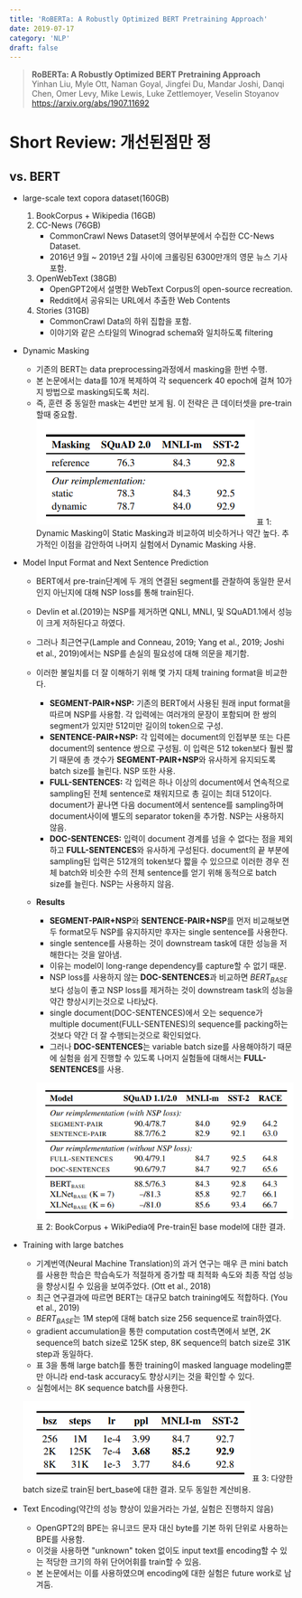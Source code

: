 ```yaml
---
title: 'RoBERTa: A Robustly Optimized BERT Pretraining Approach'
date: 2019-07-17
category: 'NLP'
draft: false
---
```


> **RoBERTa: A Robustly Optimized BERT Pretraining Approach**  
Yinhan Liu, Myle Ott, Naman Goyal, Jingfei Du, Mandar Joshi, Danqi Chen, Omer Levy, Mike Lewis, Luke Zettlemoyer, Veselin Stoyanov  
https://arxiv.org/abs/1907.11692

# Short Review: 개선된점만 정
## vs. BERT
* large-scale text copora dataset(160GB)
    1. BookCorpus + Wikipedia (16GB)
    2. CC-News (76GB)
        * CommonCrawl News Dataset의 영어부분에서 수집한 CC-News Dataset.
        * 2016년 9월 ~ 2019년 2월 사이에 크롤링된 6300만개의 영문 뉴스 기사 포함.
    3. OpenWebText (38GB)
        * OpenGPT2에서 설명한 WebText Corpus의 open-source recreation.
        * Reddit에서 공유되는 URL에서 추출한 Web Contents
    4. Stories (31GB)
        * CommonCrawl Data의 하위 집합을 포함.
        * 이야기와 같은 스타일의 Winograd schema와 일치하도록 filtering


* Dynamic Masking
    * 기존의 BERT는 data preprocessing과정에서 masking을 한번 수행.
    * 본 논문에서는 data를 10개 복제하여 각 sequencerk 40 epoch에 걸쳐 10가지 방법으로 masking되도록 처리.
    * 즉, 훈련 중 동일한 mask는 4번만 보게 됨. 이 전략은 큰 데이터셋을 pre-train할때 중요함.
    ![table1](./img/roberta/ro_table1.png)
    표 1: Dynamic Masking이 Static Masking과 비교하여 비슷하거나 약간 높다. 추가적인 이점을 감안하여 나머지 실험에서 Dynamic Masking 사용.
    

* Model Input Format and Next Sentence Prediction
    * BERT에서 pre-train단계에 두 개의 연결된 segment를 관찰하여 동일한 문서인지 아닌지에 대해 NSP loss를 통해 train된다.
    * Devlin et al.(2019)는 NSP를 제거하면 QNLI, MNLI, 및 SQuAD1.1에서 성능이 크게 저하된다고 하였다.
    * 그러나 최근연구(Lample and Conneau, 2019; Yang et al., 2019; Joshi et al., 2019)에서는 NSP를 손실의 필요성에 대해 의문을 제기함.
    * 이러한 불일치를 더 잘 이해하기 위해 몇 가지 대체 training format을 비교한다.
        * **SEGMENT-PAIR+NSP:** 기존의 BERT에서 사용된 원래 input format을 따르며 NSP를 사용함. 각 입력에는 여러개의 문장이 포함되며 한 쌍의 segment가 있지만 512미만 길이의 token으로 구성.
        * **SENTENCE-PAIR+NSP:** 각 입력에는 document의 인접부분 또는 다른 document의 sentence 쌍으로 구성됨. 이 입력은 512 token보다 훨씬 짧기 때문에 총 갯수가 **SEGMENT-PAIR+NSP**와 유사하게 유지되도록 batch size를 늘린다. NSP 또한 사용.
        * **FULL-SENTENCES:** 각 입력은 하나 이상의 document에서 연속적으로 sampling된 전체 sentence로 채워지므로 총 길이는 최대 512이다. document가 끝나면 다음 document에서 sentence를 sampling하며 document사이에 별도의 separator token을 추가함. NSP는 사용하지 않음.
        * **DOC-SENTENCES:** 입력이 document 경계를 넘을 수 없다는 점을 제외하고 **FULL-SENTENCES**와 유사하게 구성된다. document의 끝 부분에 sampling된 입력은 512개의 token보다 짧을 수 있으므로 이러한 경우 전체 batch와 비슷한 수의 전체 sentence를 얻기 위해 동적으로 batch size를 늘린다. NSP는 사용하지 않음.
    * **Results**
        * **SEGMENT-PAIR+NSP**와 **SENTENCE-PAIR+NSP**를 먼저 비교해보면 두 format모두 NSP를 유지하지만 후자는 single sentence를 사용한다.
        * single sentence를 사용하는 것이 downstream task에 대한 성능을 저해한다는 것을 알아냄.
        * 이유는 model이 long-range dependency를 capture할 수 없기 때문.
        * NSP loss를 사용하지 않는 **DOC-SENTENCES**과 비교하면 ${BERT}_{BASE}$보다 성능이 좋고 NSP loss를 제거하는 것이 downstream task의 성능을 약간 향상시키는것으로 나타났다.
        * single document(DOC-SENTENCES)에서 오는 sequence가 multiple document(FULL-SENTENES)의 sequence를 packing하는것보다 약간 더 잘 수행되는것으로 확인되었다.
        * 그러나 **DOC-SENTENCES**는 variable batch size를 사용해야하기 때문에 실험을 쉽게 진행할 수 있도록 나머지 실험들에 대해서는 **FULL-SENTENCES**를 사용.
        
        ![table2](./img/roberta/ro_table2.png)
        표 2: BookCorpus + WikiPedia에 Pre-train된 base model에 대한 결과. 
        
 
* Training with large batches
    * 기계번역(Neural Machine Translation)의 과거 연구는 매우 큰 mini batch를 사용한 학습은 학습속도가 적절하게 증가할 때 최적화 속도와 최종 작업 성능을 향상시킬 수 있음을 보여주었다. (Ott et al., 2018)
    * 최근 연구결과에 따르면 BERT는 대규모 batch training에도 적합하다. (You et al., 2019)
    * ${BERT}_{BASE}$는 1M step에 대해 batch size 256 sequence로 train하였다.
    * gradient accumulation을 통한 computation cost측면에서 보면, 2K sequence의 batch size로 125K step, 8K sequence의 batch size로 31K step과 동일하다.
    * 표 3을 통해 large batch를 통한 training이 masked language modeling뿐만 아니라 end-task accuracy도 향상시키는 것을 확인할 수 있다.
    * 실험에서는 8K sequence batch를 사용한다.
    
    ![table3](./img/roberta/ro_table3.png)
    표 3: 다양한 batch size로 train된 bert_base에 대한 결과. 모두 동일한 계산비용.
    
    
* Text Encoding(약간의 성능 향상이 있을거라는 가설, 실험은 진행하지 않음)
    * OpenGPT2의 BPE는 유니코드 문자 대신 byte를 기본 하위 단위로 사용하는 BPE를 사용함.
    * 이것을 사용하면 "unknown" token 없이도 input text를 encoding할 수 있는 적당한 크기의 하위 단어어휘를 train할 수 있음.
    * 본 논문에서는 이를 사용하였으며 encoding에 대한 실험은 future work로 남겨둠.
    
